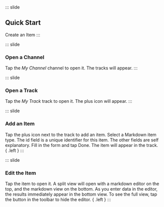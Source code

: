 ::: slide
## Quick Start
Create an Item
:::

::: slide
### Open a Channel
Tap the *My Channel* channel to open it. The tracks will appear. 
:::

::: slide 
### Open a Track
Tap the *My Track* track to open it. The plus icon will appear.
:::

::: slide 
### Add an Item
Tap the plus icon next to the track to add an item. Select a Markdown item type. The id field is a unique identifier for this item. The other fields are self explanatory. Fill in the form and tap Done. The item will appear in the track. { .left }
:::

::: slide 
### Edit the Item
Tap the item to open it. A split view will open with a markdown editor on the top, and the markdown view on the bottom. As you enter data in the editor, the results immediately appear in the bottom view. To see the full view, tap the button in the toolbar to hide the editor. { .left } 
:::
